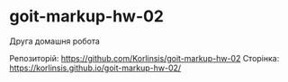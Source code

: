 # goit-markup-hw-02

Друга домашня робота

Репозиторій:
https://github.com/Korlinsis/goit-markup-hw-02
Сторінка:
https://korlinsis.github.io/goit-markup-hw-02/
